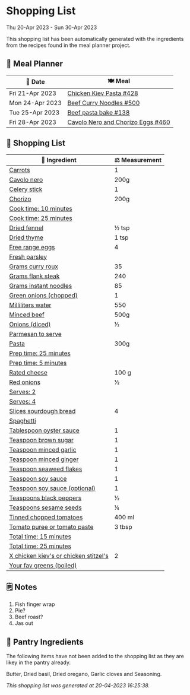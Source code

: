 # Shopping List

Thu 20-Apr 2023 - Sun 30-Apr 2023

This shopping list has been automatically generated with the ingredients from the recipes found in the meal planner project.

## 📅 Meal Planner

|📅 Date| 🍽️ Meal|
|----|----|
|Fri 21-Apr 2023|[Chicken Kiev Pasta #428](https://github.com/jcallaghan/The-Cookbook/issues/428)|
|Mon 24-Apr 2023|[Beef Curry Noodles #500](https://github.com/jcallaghan/The-Cookbook/issues/500)|
|Tue 25-Apr 2023|[Beef pasta bake #138](https://github.com/jcallaghan/The-Cookbook/issues/138)|
|Fri 28-Apr 2023|[Cavolo Nero and Chorizo Eggs #460](https://github.com/jcallaghan/The-Cookbook/issues/460)|

## 🛒 Shopping List

| 🍌 Ingredient| ⚖️ Measurement|
|----------|-----------|
|[Carrots](https://www.sainsburys.co.uk/gol-ui/SearchResults/Carrots)|1|
|[Cavolo nero](https://www.sainsburys.co.uk/gol-ui/SearchResults/Cavolo%20nero)|200g|
|[Celery stick](https://www.sainsburys.co.uk/gol-ui/SearchResults/Celery%20stick)|1|
|[Chorizo](https://www.sainsburys.co.uk/gol-ui/SearchResults/Chorizo)|200g|
|[Cook time: 10 minutes](https://www.sainsburys.co.uk/gol-ui/SearchResults/Cook%20time:%2010%20minutes)||
|[Cook time: 25 minutes](https://www.sainsburys.co.uk/gol-ui/SearchResults/Cook%20time:%2025%20minutes)||
|[Dried fennel](https://www.sainsburys.co.uk/gol-ui/SearchResults/Dried%20fennel)|½ tsp|
|[Dried thyme](https://www.sainsburys.co.uk/gol-ui/SearchResults/Dried%20thyme)|1 tsp|
|[Free range eggs](https://www.sainsburys.co.uk/gol-ui/SearchResults/Free%20range%20eggs)|4|
|[Fresh parsley](https://www.sainsburys.co.uk/gol-ui/SearchResults/Fresh%20parsley)||
|[Grams curry roux](https://www.sainsburys.co.uk/gol-ui/SearchResults/Grams%20curry%20roux)|35|
|[Grams flank steak](https://www.sainsburys.co.uk/gol-ui/SearchResults/Grams%20flank%20steak)|240|
|[Grams instant noodles](https://www.sainsburys.co.uk/gol-ui/SearchResults/Grams%20instant%20noodles)|85|
|[Green onions (chopped)](https://www.sainsburys.co.uk/gol-ui/SearchResults/Green%20onions%20(chopped))|1|
|[Milliliters water](https://www.sainsburys.co.uk/gol-ui/SearchResults/Milliliters%20water)|550|
|[Minced beef](https://www.sainsburys.co.uk/gol-ui/SearchResults/Minced%20beef)|500g|
|[Onions (diced)](https://www.sainsburys.co.uk/gol-ui/SearchResults/Onions%20(diced))|1⁄2|
|[Parmesan to serve](https://www.sainsburys.co.uk/gol-ui/SearchResults/Parmesan%20to%20serve)||
|[Pasta](https://www.sainsburys.co.uk/gol-ui/SearchResults/Pasta)|300g|
|[Prep time: 25 minutes](https://www.sainsburys.co.uk/gol-ui/SearchResults/Prep%20time:%2025%20minutes)||
|[Prep time: 5 minutes](https://www.sainsburys.co.uk/gol-ui/SearchResults/Prep%20time:%205%20minutes)||
|[Rated cheese](https://www.sainsburys.co.uk/gol-ui/SearchResults/Rated%20cheese)|100 g|
|[Red onions](https://www.sainsburys.co.uk/gol-ui/SearchResults/Red%20onions)|½|
|[Serves: 2](https://www.sainsburys.co.uk/gol-ui/SearchResults/Serves:%202)||
|[Serves: 4](https://www.sainsburys.co.uk/gol-ui/SearchResults/Serves:%204)||
|[Slices sourdough bread](https://www.sainsburys.co.uk/gol-ui/SearchResults/Slices%20sourdough%20bread)|4|
|[Spaghetti](https://www.sainsburys.co.uk/gol-ui/SearchResults/Spaghetti)||
|[Tablespoon oyster sauce](https://www.sainsburys.co.uk/gol-ui/SearchResults/Tablespoon%20oyster%20sauce)|1|
|[Teaspoon brown sugar](https://www.sainsburys.co.uk/gol-ui/SearchResults/Teaspoon%20brown%20sugar)|1|
|[Teaspoon minced garlic](https://www.sainsburys.co.uk/gol-ui/SearchResults/Teaspoon%20minced%20garlic)|1|
|[Teaspoon minced ginger](https://www.sainsburys.co.uk/gol-ui/SearchResults/Teaspoon%20minced%20ginger)|1|
|[Teaspoon seaweed flakes](https://www.sainsburys.co.uk/gol-ui/SearchResults/Teaspoon%20seaweed%20flakes)|1|
|[Teaspoon soy sauce](https://www.sainsburys.co.uk/gol-ui/SearchResults/Teaspoon%20soy%20sauce)|1|
|[Teaspoon soy sauce (optional)](https://www.sainsburys.co.uk/gol-ui/SearchResults/Teaspoon%20soy%20sauce%20(optional))|1|
|[Teaspoons black peppers](https://www.sainsburys.co.uk/gol-ui/SearchResults/Teaspoons%20black%20peppers)|1⁄2|
|[Teaspoons sesame seeds](https://www.sainsburys.co.uk/gol-ui/SearchResults/Teaspoons%20sesame%20seeds)|1⁄4|
|[Tinned chopped tomatoes](https://www.sainsburys.co.uk/gol-ui/SearchResults/Tinned%20chopped%20tomatoes)|400 ml|
|[Tomato puree or tomato paste](https://www.sainsburys.co.uk/gol-ui/SearchResults/Tomato%20puree%20or%20tomato%20paste)|3 tbsp|
|[Total time: 15 minutes](https://www.sainsburys.co.uk/gol-ui/SearchResults/Total%20time:%2015%20minutes)||
|[Total time: 25 minutes](https://www.sainsburys.co.uk/gol-ui/SearchResults/Total%20time:%2025%20minutes)||
|[X chicken kiev's or chicken stitzel's](https://www.sainsburys.co.uk/gol-ui/SearchResults/X%20chicken%20kiev's%20or%20chicken%20stitzel's)|2|
|[Your fav greens (boiled)](https://www.sainsburys.co.uk/gol-ui/SearchResults/Your%20fav%20greens%20(boiled))||

## 🗒️ Notes

1. Fish finger wrap
1. Pie?
1. Beef roast?
1. Jas out

## 🏪 Pantry Ingredients

The following items have not been added to the shopping list as they are likey in the pantry already.

Butter, Dried basil, Dried oregano, Garlic cloves and Seasoning.


_This shopping list was generated at 20-04-2023 16:25:38._